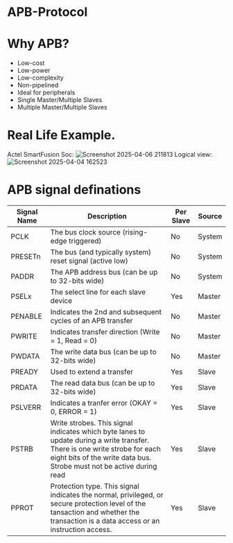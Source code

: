 # APB-Protocol
# Why APB?
- Low-cost
- Low-power
- Low-complexity
- Non-pipelined
- Ideal for peripherals
- Single Master/Multiple Slaves
- Multiple Master/Multiple Slaves
  
# Real Life Example.
Actel SmartFusion Soc:
![Screenshot 2025-04-06 211813](https://github.com/user-attachments/assets/6857af87-47a0-4f05-906d-2a62fd0ca195)
Logical view:
![Screenshot 2025-04-04 162523](https://github.com/user-attachments/assets/1a5782c9-8f59-4e90-9fb5-611084e9d65a)

# APB signal definations
| Signal Name | Description                                                   | Per Slave | Source |
|-------------|---------------------------------------------------------------|-----------|--------|
| PCLK        | The bus clock source (rising-edge triggered)                  | No        | System |
| PRESETn     | The bus (and typically system) reset signal (active low)      | No        | System |
| PADDR       | The APB address bus (can be up to 32-bits wide)               | No        | System |
| PSELx       | The select line for each slave device                         | Yes       | Master |
| PENABLE     | Indicates the 2nd and subsequent cycles of an APB transfer    | No        | Master |
| PWRITE      | Indicates transfer direction (Write = 1, Read = 0)            | No        | Master |
| PWDATA      | The write data bus (can be up to 32-bits wide)                | No        | Master |
| PREADY      | Used to extend a transfer                                     | Yes       | Slave  |
| PRDATA      | The read data bus (can be up to 32-bits wide)                 | Yes       | Slave  |
| PSLVERR     | Indicates a tranfer error (OKAY = 0, ERROR = 1)               | Yes       | Slave  |
| PSTRB       | Write strobes. This signal indicates which byte lanes to update during a write transfer. There is one write strobe for each eight bits of the write data bus. Strobe must not be active during read | Yes       | Slave  |
| PPROT       | Protection type. This signal indicates the normal, privileged, or secure protection level of the tansaction and whether the transaction is a data access or an instruction access.   | Yes       | Slave  |



